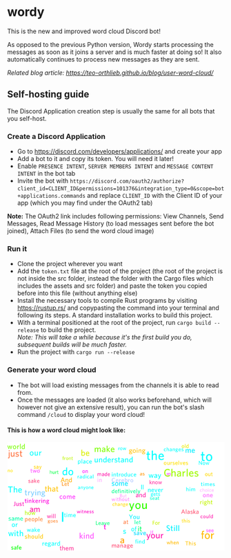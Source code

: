 # wordy
This is the new and improved word cloud Discord bot! 

As opposed to the previous Python version, Wordy starts processing the messages as soon as it joins a server and is much faster at doing so! 
It also automatically continues to process new messages as they are sent.

*Related blog article: https://teo-orthlieb.github.io/blog/user-word-cloud/*

## Self-hosting guide
The Discord Application creation step is usually the same for all bots that you self-host.

### Create a Discord Application
- Go to https://discord.com/developers/applications/ and create your app
- Add a bot to it and copy its token. You will need it later!
- Enable `PRESENCE INTENT`, `SERVER MEMBERS INTENT` and `MESSAGE CONTENT INTENT` in the bot tab
- Invite the bot with `https://discord.com/oauth2/authorize?client_id=CLIENT_ID&permissions=101376&integration_type=0&scope=bot+applications.commands` and replace `CLIENT_ID` with the Client ID of your app (which you may find under the OAuth2 tab)

**Note:** The OAuth2 link includes following permissions: View Channels, Send Messages, Read Message History (to load messages sent before the bot joined), Attach Files (to send the word cloud image)

### Run it
- Clone the project wherever you want
- Add the `token.txt` file at the root of the project (the root of the project is not inside the src folder, instead the folder with the Cargo files which includes the assets and src folder) and paste the token you copied before into this file (without anything else)
- Install the necessary tools to compile Rust programs by visiting https://rustup.rs/ and copypasting the command into your terminal and following its steps. A standard installation works to build this project.
- With a terminal positioned at the root of the project, run `cargo build --release` to build the project.  
*Note: This will take a while because it's the first build you do, subsequent builds will be much faster.*
- Run the project with `cargo run --release`

### Generate your word cloud
- The bot will load existing messages from the channels it is able to read from.
- Once the messages are loaded (it also works beforehand, which will however not give an extensive result), you can run the bot's slash command `/cloud` to display your word cloud!

#### This is how a word cloud might look like:
![Demonstration word cloud](demo.png)
